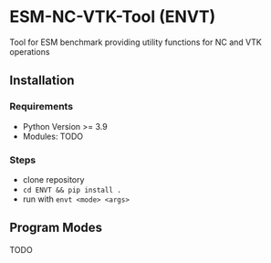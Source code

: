 # ESM-NC-VTK-Tool (ENVT)
Tool for ESM benchmark providing utility functions for NC and VTK operations

## Installation

### Requirements

* Python Version >= 3.9
* Modules: TODO

### Steps

* clone repository
* `cd ENVT && pip install .`
* run with `envt <mode> <args>`

## Program Modes

TODO